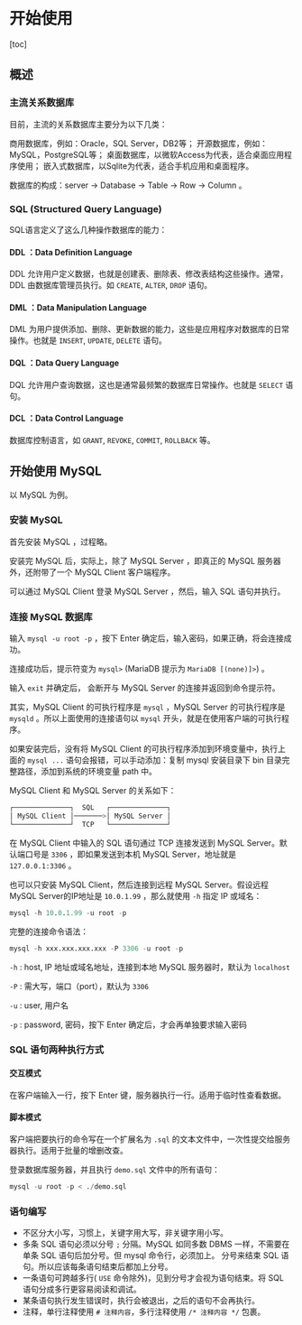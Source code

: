 # 开始使用

[toc]

## 概述

### 主流关系数据库

目前，主流的关系数据库主要分为以下几类：

商用数据库，例如：Oracle，SQL Server，DB2等；
开源数据库，例如：MySQL，PostgreSQL等；
桌面数据库，以微软Access为代表，适合桌面应用程序使用；
嵌入式数据库，以Sqlite为代表，适合手机应用和桌面程序。

数据库的构成：server -> Database -> Table -> Row -> Column 。

### SQL (Structured Query Language)

SQL语言定义了这么几种操作数据库的能力：

#### DDL ：Data Definition Language

DDL 允许用户定义数据，也就是创建表、删除表、修改表结构这些操作。通常，DDL 由数据库管理员执行。如 `CREATE`, `ALTER`, `DROP` 语句。

#### DML ：Data Manipulation Language

DML 为用户提供添加、删除、更新数据的能力，这些是应用程序对数据库的日常操作。也就是 `INSERT`, `UPDATE`, `DELETE` 语句。

#### DQL ：Data Query Language

DQL 允许用户查询数据，这也是通常最频繁的数据库日常操作。也就是 `SELECT` 语句。

#### DCL ：Data Control Language

数据库控制语言，如 `GRANT`, `REVOKE`, `COMMIT`, `ROLLBACK` 等。

## 开始使用 MySQL

以 MySQL 为例。

### 安装 MySQL

首先安装 MySQL ，过程略。

安装完 MySQL 后，实际上，除了 MySQL Server ，即真正的 MySQL 服务器外，还附带了一个 MySQL Client 客户端程序。

可以通过 MySQL Client 登录 MySQL Server ，然后，输入 SQL 语句并执行。

### 连接 MySQL 数据库

输入 `mysql -u root -p` ，按下 Enter 确定后，输入密码，如果正确，将会连接成功。

连接成功后，提示符变为 `mysql>` (MariaDB 提示为 `MariaDB [(none)]>`) 。

输入 `exit` 并确定后， 会断开与 MySQL Server 的连接并返回到命令提示符。

其实，MySQL Client 的可执行程序是 `mysql` ，MySQL Server 的可执行程序是 `mysqld` 。所以上面使用的连接语句以 `mysql` 开头，就是在使用客户端的可执行程序。

如果安装完后，没有将 MySQL Client 的可执行程序添加到环境变量中，执行上面的 `mysql ...` 语句会报错，可以手动添加：复制 mysql 安装目录下 bin 目录完整路径，添加到系统的环境变量 path 中。

MySQL Client 和 MySQL Server 的关系如下：

```bash
┌──────────────┐  SQL   ┌──────────────┐
│ MySQL Client │───────>│ MySQL Server │
└──────────────┘  TCP   └──────────────┘
```

在 MySQL Client 中输入的 SQL 语句通过 TCP 连接发送到 MySQL Server。默认端口号是 `3306` ，即如果发送到本机 MySQL Server，地址就是 `127.0.0.1:3306` 。

也可以只安装 MySQL Client，然后连接到远程 MySQL Server。假设远程 MySQL Server的IP地址是 `10.0.1.99` ，那么就使用 `-h` 指定 IP 或域名：

```sql
mysql -h 10.0.1.99 -u root -p
```

完整的连接命令语法：

```sql
mysql -h xxx.xxx.xxx.xxx -P 3306 -u root -p
```

`-h` : host, IP 地址或域名地址，连接到本地 MySQL 服务器时，默认为 `localhost`

`-P` : 需大写，端口（port），默认为 `3306`

`-u` : user, 用户名

`-p` : password, 密码，按下 Enter 确定后，才会再单独要求输入密码

### SQL 语句两种执行方式

#### 交互模式

在客户端输入一行，按下 Enter 键，服务器执行一行。适用于临时性查看数据。

#### 脚本模式

客户端把要执行的命令写在一个扩展名为 `.sql` 的文本文件中，一次性提交给服务器执行。适用于批量的增删改查。

登录数据库服务器，并且执行 `demo.sql` 文件中的所有语句：

```sql
mysql -u root -p < ./demo.sql
```

### 语句编写

- 不区分大小写，习惯上，关键字用大写，非关键字用小写。
- 多条 SQL 语句必须以分号 `;` 分隔。MySQL 如同多数 DBMS 一样，不需要在单条 SQL 语句后加分号。但 mysql 命令行，必须加上。
分号来结束 SQL 语句。所以应该每条语句结束后都加上分号。
- 一条语句可跨越多行( `USE` 命令除外)，见到分号才会视为语句结束。将 SQL 语句分成多行更容易阅读和调试。
- 某条语句执行发生错误时，执行会被退出，之后的语句不会再执行。
- 注释，单行注释使用 `# 注释内容`，多行注释使用 `/* 注释内容 */` 包裹。
